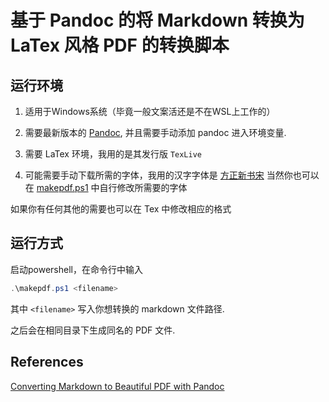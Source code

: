 # 基于 Pandoc 的将 Markdown 转换为 LaTex 风格 PDF 的转换脚本

## 运行环境

1. 适用于Windows系统（毕竟一般文案活还是不在WSL上工作的）

2. 需要最新版本的 [Pandoc](https://pandoc.org/), 并且需要手动添加 pandoc 进入环境变量.

3. 需要 LaTex 环境，我用的是其发行版 ```TexLive```

4. 可能需要手动下载所需的字体，我用的汉字字体是 [方正新书宋](https://www.foundertype.com/index.php/FontInfo/index/id/167.html) 当然你也可以在 [makepdf.ps1](./makepdf.ps1) 中自行修改所需要的字体

如果你有任何其他的需要也可以在 Tex 中修改相应的格式

## 运行方式

启动powershell，在命令行中输入

```powershell
.\makepdf.ps1 <filename>
```

其中 ```<filename>``` 写入你想转换的 markdown 文件路径.

之后会在相同目录下生成同名的 PDF 文件.

## References

[Converting Markdown to Beautiful PDF with Pandoc](https://jdhao.github.io/2019/05/30/markdown2pdf_pandoc/#conclusion)
